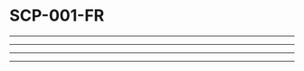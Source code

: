 # SCP-001-FR


---



---



---

























































































































































































































































---


